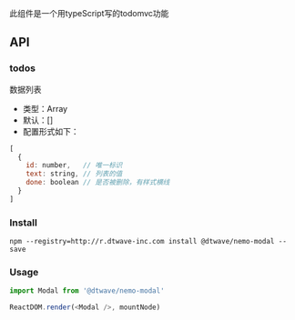 
此组件是一个用typeScript写的todomvc功能


## API

### todos

数据列表

- 类型：Array
- 默认：[]
- 配置形式如下：

```js
[
  {
    id: number,   // 唯一标识
    text: string, // 列表的值
    done: boolean // 是否被删除，有样式横线
  }
]

```


### Install

```
npm --registry=http://r.dtwave-inc.com install @dtwave/nemo-modal --save
```

### Usage

```js
import Modal from '@dtwave/nemo-modal'

ReactDOM.render(<Modal />, mountNode)
```
